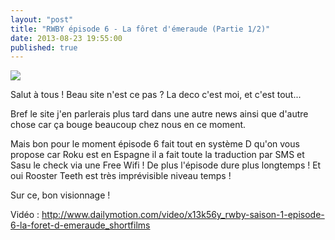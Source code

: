 ```yaml
---
layout: "post"
title: "RWBY épisode 6 - La fôret d'émeraude (Partie 1/2)"
date: 2013-08-23 19:55:00
published: true
---
```

![](https://images3.wikia.nocookie.net/__cb20130823011126/rwby/images/thumb/5/5c/RWBY6_002915.png/250px-RWBY6_002915.png)

Salut à tous ! Beau site n'est ce pas ? La deco c'est moi, et c'est tout...

Bref le site j'en parlerais plus tard dans une autre news ainsi que d'autre chose car ça bouge beaucoup chez nous en ce moment.

Mais bon pour le moment épisode 6 fait tout en système D qu'on vous propose car Roku est en Espagne il a fait toute la traduction par SMS et Sasu le check via une Free Wifi !  De plus l'épisode dure plus longtemps ! Et oui Rooster Teeth est très imprévisible niveau temps !

Sur ce, bon visionnage !

Vidéo : <http://www.dailymotion.com/video/x13k56y_rwby-saison-1-episode-6-la-foret-d-emeraude_shortfilms>
